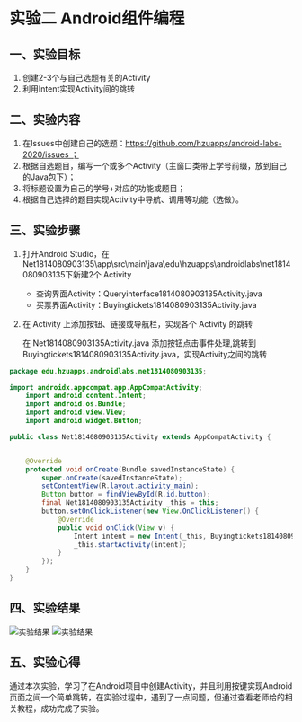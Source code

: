 # 实验二 Android组件编程

## 一、实验目标

1. 创建2-3个与自己选题有关的Activity
2. 利用Intent实现Activity间的跳转

## 二、实验内容

1. 在Issues中创建自己的选题：https://github.com/hzuapps/android-labs-2020/issues ；
2. 根据自选题目，编写一个或多个Activity（主窗口类带上学号前缀，放到自己的Java包下）；
3. 将标题设置为自己的学号+对应的功能或题目；
4. 根据自己选择的题目实现Activity中导航、调用等功能（选做）。

## 三、实验步骤

1. 打开Android Studio，在Net1814080903135\app\src\main\java\edu\hzuapps\androidlabs\net1814080903135下新建2个 Activity
    + 查询界面Activity：Queryinterface1814080903135Activity.java <br>
    + 买票界面Activity：Buyingtickets1814080903135Activity.java <br>


2. 在 Activity 上添加按钮、链接或导航栏，实现各个 Activity 的跳转

    在 Net1814080903135Activity.java 添加按钮点击事件处理,跳转到Buyingtickets1814080903135Activity.java，实现Activity之间的跳转

```java
package edu.hzuapps.androidlabs.net1814080903135;

import androidx.appcompat.app.AppCompatActivity;
    import android.content.Intent;
    import android.os.Bundle;
    import android.view.View;
    import android.widget.Button;

public class Net1814080903135Activity extends AppCompatActivity {


    @Override
    protected void onCreate(Bundle savedInstanceState) {
        super.onCreate(savedInstanceState);
        setContentView(R.layout.activity_main);
        Button button = findViewById(R.id.button);
        final Net1814080903135Activity _this = this;
        button.setOnClickListener(new View.OnClickListener() {
            @Override
            public void onClick(View v) {
                Intent intent = new Intent(_this, Buyingtickets1814080903135Activity.class);
                _this.startActivity(intent);
            }
        });
    }
}
```
## 四、实验结果
![实验结果](https://github.com/clinying/android-labs-2020/blob/master/students/net1814080903135/lab2-1.png)
![实验结果](https://github.com/clinying/android-labs-2020/blob/master/students/net1814080903135/lab2-2.png)
## 五、实验心得
通过本次实验，学习了在Android项目中创建Activity，并且利用按键实现Android页面之间一个简单跳转，在实验过程中，遇到了一点问题，但通过查看老师给的相关教程，成功完成了实验。
